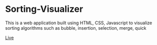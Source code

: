 # Sorting-Visualizer
This is a web application built using HTML, CSS, Javascript to visualize sorting algorithms such as bubble, insertion, selection, merge, quick

[Live](https://vibhor376.github.io/Sorting-Visualizer/)
